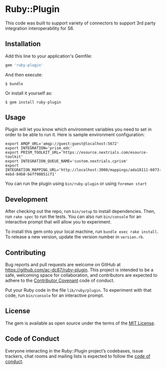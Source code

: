 # Ruby::Plugin

This code was built to support variety of connectors to support 3rd party integration interoperability for S6.

## Installation

Add this line to your application's Gemfile:

```ruby
gem 'ruby-plugin'
```

And then execute:

    $ bundle

Or install it yourself as:

    $ gem install ruby-plugin

## Usage

Plugin will let you know which environment variables you need to set in order to be able to run it. Here is sample environment configuration:

    export AMQP_URL='amqp://guest:guest@localhost:5672'
    export INTEGRATION='prism_edc'
    export PRISM_TOOLKIT_URL='https://esource.nextrials.com/esource-toolkit'
    export INTEGRATION_QUEUE_NAME='custom.nextrials.cprism'
    export INTEGRATION_MAPPING_URL='http://localhost:3000/mappings/ada18111-6073-4ebd-84b0-beff90851cf1'

You can run the plugin using `bin/ruby-plugin` or using `foreman start`

## Development

After checking out the repo, run `bin/setup` to install dependencies. Then, run `rake spec` to run the tests. You can also run `bin/console` for an interactive prompt that will allow you to experiment.

To install this gem onto your local machine, run `bundle exec rake install`. To release a new version, update the version number in `version.rb`.

## Contributing

Bug reports and pull requests are welcome on GitHub at https://github.com/ac-dc87/ruby-plugin. This project is intended to be a safe, welcoming space for collaboration, and contributors are expected to adhere to the [Contributor Covenant](http://contributor-covenant.org) code of conduct.

Put your Ruby code in the file `lib/ruby/plugin`. To experiment with that code, run `bin/console` for an interactive prompt.

## License

The gem is available as open source under the terms of the [MIT License](https://opensource.org/licenses/MIT).

## Code of Conduct

Everyone interacting in the Ruby::Plugin project’s codebases, issue trackers, chat rooms and mailing lists is expected to follow the [code of conduct](https://github.com/[USERNAME]/ruby-plugin/blob/master/CODE_OF_CONDUCT.md).
